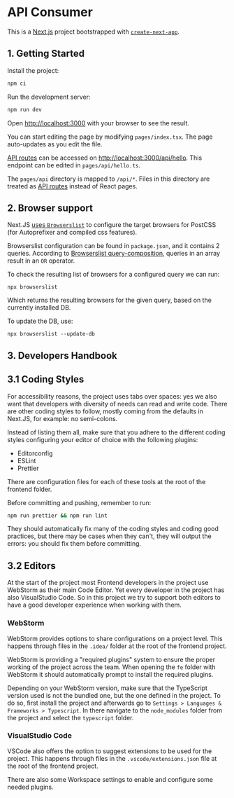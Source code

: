 # API Consumer

This is a [Next.js](https://nextjs.org/) project bootstrapped with [`create-next-app`](https://github.com/vercel/next.js/tree/canary/packages/create-next-app).

## 1. Getting Started

Install the project:

```bash
npm ci
```

Run the development server:

```bash
npm run dev
```

Open [http://localhost:3000](http://localhost:3000) with your browser to see the result.

You can start editing the page by modifying `pages/index.tsx`. The page auto-updates as you edit the file.

[API routes](https://nextjs.org/docs/api-routes/introduction) can be accessed on [http://localhost:3000/api/hello](http://localhost:3000/api/hello). This endpoint can be edited in `pages/api/hello.ts`.

The `pages/api` directory is mapped to `/api/*`. Files in this directory are treated as [API routes](https://nextjs.org/docs/api-routes/introduction) instead of React pages.

## 2. Browser support

Next.JS [uses `Browserslist`](https://nextjs.org/docs/advanced-features/customizing-postcss-config#customizing-target-browsers) to configure the target browsers for PostCSS (for Autoprefixer and compiled css features).

Browserslist configuration can be found in `package.json`, and it contains 2 queries. According to [Browserslist query-composition](https://github.com/browserslist/browserslist#query-composition), queries in an array result in an `OR` operator.

To check the resulting list of browsers for a configured query we can run:

```shell
npx browserslist
```

Which returns the resulting browsers for the given query, based on the currently installed DB.

To update the DB, use:

```shell
npx browserslist --update-db
```

## 3. Developers Handbook

## 3.1 Coding Styles

For accessibility reasons, the project uses tabs over spaces: yes we also want that developers with diversity of needs can read and write code. There are other coding styles to follow, mostly coming from the defaults in Next.JS, for example: no semi-colons.

Instead of listing them all, make sure that you adhere to the different coding styles configuring your editor of choice with the following plugins:

- Editorconfig
- ESLint
- Prettier

There are configuration files for each of these tools at the root of the frontend folder.

Before committing and pushing, remember to run:

```bash
npm run prettier && npm run lint
```

They should automatically fix many of the coding styles and coding good practices, but there may be cases when they can't, they will output the errors: you should fix them before committing.

## 3.2 Editors

At the start of the project most Frontend developers in the project use WebStorm as their main Code Editor. Yet every developer in the project has also VisualStudio Code. So in this project we try to support both editors to have a good developer experience when working with them.

### WebStorm

WebStorm provides options to share configurations on a project level. This happens through files in the `.idea/` folder at the root of the frontend project.

WebStorm is providing a "required plugins" system to ensure the proper working of the project across the team. When opening the `fe` folder with WebStorm it should automatically prompt to install the required plugins.

Depending on your WebStorm version, make sure that the TypeScript version used is not the bundled one, but the one defined in the project. To do so, first install the project and afterwards go to `Settings > Languages & Frameworks > Typescript`. In there navigate to the `node_modules` folder from the project and select the `typescript` folder.

### VisualStudio Code

VSCode also offers the option to suggest extensions to be used for the project. This happens through files in the `.vscode/extensions.json` file at the root of the frontend project.

There are also some Workspace settings to enable and configure some needed plugins.
